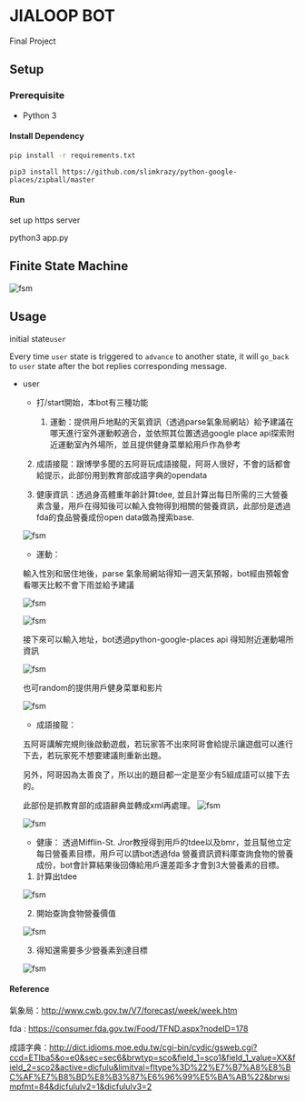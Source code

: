# JIALOOP BOT

Final Project

## Setup
### Prerequisite
* Python 3


#### Install Dependency
```sh
pip install -r requirements.txt
```

```
pip3 install https://github.com/slimkrazy/python-google-places/zipball/master
```

#### Run
set up https server

python3 app.py

## Finite State Machine
![fsm](./show-fsm.png)

## Usage
initial state`user`

Every time `user` state is triggered to `advance` to another state, it will `go_back` to `user` state after the bot replies corresponding message.

* user

    * 打/start開始，本bot有三種功能
    
        1. 運動：提供用戶地點的天氣資訊（透過parse氣象局網站）給予建議在哪天進行室外運動較適合，並依照其位置透過google place api探索附近運動室內外場所，並且提供健身菜單給用戶作為參考
	
	2. 成語接龍：跟博學多聞的五阿哥玩成語接龍，阿哥人很好，不會的話都會給提示，此部份用到教育部成語字典的opendata
	
	3. 健康資訊：透過身高體重年齡計算tdee, 並且計算出每日所需的三大營養素含量，用戶在得知後可以輸入食物得到相關的營養資訊，此部份是透過fda的食品營養成份open data做為搜索base.
	
    ![fsm](./first.png)

    * 運動：
    
	輸入性別和居住地後，parse 氣象局網站得知一週天氣預報，bot經由預報會看哪天比較不會下雨並給予建議
	
	![fsm](./weather_info.png)
	
	![fsm](./recommand.png)
	
	接下來可以輸入地址，bot透過python-google-places api 得知附近運動場所資訊
	
	![fsm](./park_info.png)

	也可random的提供用戶健身菜單和影片
	
	![fsm](./menu_info.png)

    * 成語接龍：
    
	五阿哥講解完規則後啟動遊戲，若玩家答不出來阿哥會給提示讓遊戲可以進行下去，若玩家死不想要建議則重新出題。	
	
	另外，阿哥因為太善良了，所以出的題目都一定是至少有5組成語可以接下去的。
	
	此部份是抓教育部的成語辭典並轉成xml再處理。
	![fsm](./start.png)
	
	![fsm](./re.png)
	

    * 健康：
	透過Mifflin-St. Jror教授得到用戶的tdee以及bmr，並且幫他立定每日營養素目標，用戶可以請bot透過fda 營養資訊資料庫查詢食物的營養成份，bot會計算結果後回傳給用戶還差距多才會到3大營養素的目標。
	
	1. 計算出tdee	
	
	![fsm](./tdee.png)
	
	2. 開始查詢食物營養價值
	
	![fsm](./food.png)
	
	3. 得知還需要多少營養素到達目標
	
	![fsm](./remain.png)
	

#### Reference
氣象局：http://www.cwb.gov.tw/V7/forecast/week/week.htm

fda : https://consumer.fda.gov.tw/Food/TFND.aspx?nodeID=178

成語字典：http://dict.idioms.moe.edu.tw/cgi-bin/cydic/gsweb.cgi?ccd=ETIba5&o=e0&sec=sec6&brwtyp=sco&field_1=sco1&field_1_value=XX&field_2=sco2&active=dicfulu&limitval=fltype%3D%22%E7%B7%A8%E8%BC%AF%E7%B8%BD%E8%B3%87%E6%96%99%E5%BA%AB%22&brwsimpfmt=84&dicfululv2=1&dicfululv3=2
